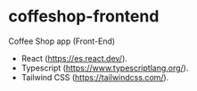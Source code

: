 # coffeshop-frontend
Coffee Shop app (Front-End)

* React (https://es.react.dev/).
* Typescript (https://www.typescriptlang.org/).
* Tailwind CSS (https://tailwindcss.com/).
